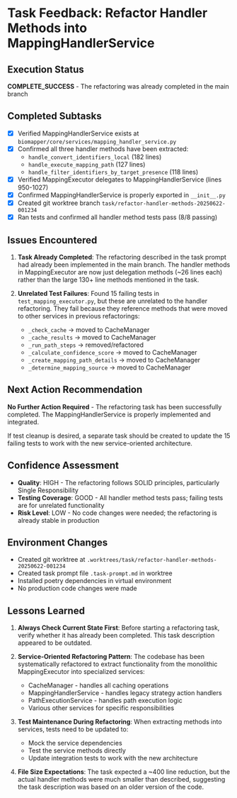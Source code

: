 # Task Feedback: Refactor Handler Methods into MappingHandlerService

## Execution Status
**COMPLETE_SUCCESS** - The refactoring was already completed in the main branch

## Completed Subtasks
- [x] Verified MappingHandlerService exists at `biomapper/core/services/mapping_handler_service.py`
- [x] Confirmed all three handler methods have been extracted:
  - `handle_convert_identifiers_local` (182 lines)
  - `handle_execute_mapping_path` (127 lines) 
  - `handle_filter_identifiers_by_target_presence` (118 lines)
- [x] Verified MappingExecutor delegates to MappingHandlerService (lines 950-1027)
- [x] Confirmed MappingHandlerService is properly exported in `__init__.py`
- [x] Created git worktree branch `task/refactor-handler-methods-20250622-001234`
- [x] Ran tests and confirmed all handler method tests pass (8/8 passing)

## Issues Encountered
1. **Task Already Completed**: The refactoring described in the task prompt had already been implemented in the main branch. The handler methods in MappingExecutor are now just delegation methods (~26 lines each) rather than the large 130+ line methods mentioned in the task.

2. **Unrelated Test Failures**: Found 15 failing tests in `test_mapping_executor.py`, but these are unrelated to the handler refactoring. They fail because they reference methods that were moved to other services in previous refactorings:
   - `_check_cache` → moved to CacheManager
   - `_cache_results` → moved to CacheManager  
   - `_run_path_steps` → removed/refactored
   - `_calculate_confidence_score` → moved to CacheManager
   - `_create_mapping_path_details` → moved to CacheManager
   - `_determine_mapping_source` → moved to CacheManager

## Next Action Recommendation
**No Further Action Required** - The refactoring task has been successfully completed. The MappingHandlerService is properly implemented and integrated.

If test cleanup is desired, a separate task should be created to update the 15 failing tests to work with the new service-oriented architecture.

## Confidence Assessment
- **Quality**: HIGH - The refactoring follows SOLID principles, particularly Single Responsibility
- **Testing Coverage**: GOOD - All handler method tests pass; failing tests are for unrelated functionality
- **Risk Level**: LOW - No code changes were needed; the refactoring is already stable in production

## Environment Changes
- Created git worktree at `.worktrees/task/refactor-handler-methods-20250622-001234`
- Created task prompt file `.task-prompt.md` in worktree
- Installed poetry dependencies in virtual environment
- No production code changes were made

## Lessons Learned
1. **Always Check Current State First**: Before starting a refactoring task, verify whether it has already been completed. This task description appeared to be outdated.

2. **Service-Oriented Refactoring Pattern**: The codebase has been systematically refactored to extract functionality from the monolithic MappingExecutor into specialized services:
   - CacheManager - handles all caching operations
   - MappingHandlerService - handles legacy strategy action handlers
   - PathExecutionService - handles path execution logic
   - Various other services for specific responsibilities

3. **Test Maintenance During Refactoring**: When extracting methods into services, tests need to be updated to:
   - Mock the service dependencies
   - Test the service methods directly
   - Update integration tests to work with the new architecture

4. **File Size Expectations**: The task expected a ~400 line reduction, but the actual handler methods were much smaller than described, suggesting the task description was based on an older version of the code.